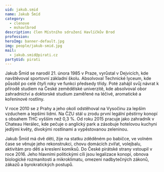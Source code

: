 ```yaml
---
uid: jakub.smid
name: Jakub Šmíd
category:
  - clenove
  - mshavlbrod
description: člen Místního sdružení Havlíčkův Brod
profession:
heroImg: banner-default.jpg
img: people/jakub-smid.jpg
mail:
  - jakub.smid@pirati.cz
partyUid: pirati
---
```


Jakub Šmíd se narodil 21. února 1985 v Praze, vyrůstal v Dejvicích, kde navštěvoval sportovní základní školu. Absolvoval Technické lyceum, kde působil po celé čtyři roky ve funkci předsedy třídy. Poté zahájil svůj návrat k přírodě studiem na České zemědělské univerzitě, kde absolvoval obor zahradnictví a doktorské studium zaměřené na léčivé, aromatické a kořeninové rostliny.

V roce 2010 se z Prahy a jeho okolí odstěhoval na Vysočinu za lepším vzduchem a lepšími lidmi. Na ČZU stál u zrodu první legální pěstírny konopí s obsahem THC vyšším než 0,3 %. Od roku 2015 pracuje jako zahradník v Chateau Herálec, kde pečuje o anglický park a zásobuje hotelovou kuchyni jedlými květy, divokými rostlinami a vypěstovanou zeleninou.

Jakub Šmíd má dvě děti, žije na statku zděděném po babičce, ve volném čase se věnuje jeho rekonstrukci, chovu domácích zvířat, volejbalu, aktivitám pro děti a kreslení komiksů. Do České pirátské strany vstoupil v roce 2016. Jeho hlavními politickými cíli jsou legalizace konopí, obnova biologické rozmanitosti a mikroklimatu, omezení nadbytečných zákonů, zákazů a byrokratických postupů.
